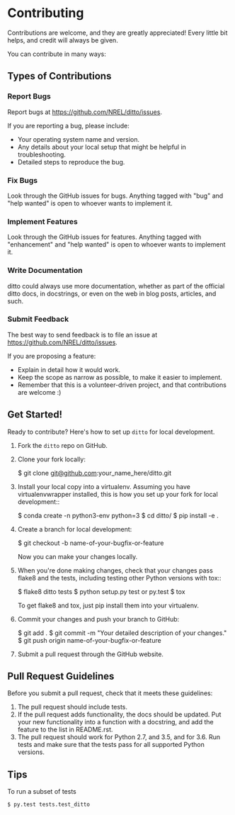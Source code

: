 # Contributing

Contributions are welcome, and they are greatly appreciated! Every
little bit helps, and credit will always be given.

You can contribute in many ways:

## Types of Contributions

### Report Bugs

Report bugs at https://github.com/NREL/ditto/issues.

If you are reporting a bug, please include:

* Your operating system name and version.
* Any details about your local setup that might be helpful in troubleshooting.
* Detailed steps to reproduce the bug.

### Fix Bugs

Look through the GitHub issues for bugs. Anything tagged with "bug"
and "help wanted" is open to whoever wants to implement it.

### Implement Features

Look through the GitHub issues for features. Anything tagged with "enhancement"
and "help wanted" is open to whoever wants to implement it.

### Write Documentation

ditto could always use more documentation, whether as part of the
official ditto docs, in docstrings, or even on the web in blog posts,
articles, and such.

### Submit Feedback

The best way to send feedback is to file an issue at https://github.com/NREL/ditto/issues.

If you are proposing a feature:

* Explain in detail how it would work.
* Keep the scope as narrow as possible, to make it easier to implement.
* Remember that this is a volunteer-driven project, and that contributions
  are welcome :)

## Get Started!

Ready to contribute? Here's how to set up `ditto` for local development.

1. Fork the `ditto` repo on GitHub.
2. Clone your fork locally:

    $ git clone git@github.com:your_name_here/ditto.git

3. Install your local copy into a virtualenv. Assuming you have virtualenvwrapper installed, this is how you set up your fork for local development::

    $ conda create -n python3-env python=3
    $ cd ditto/
    $ pip install -e .

4. Create a branch for local development:

    $ git checkout -b name-of-your-bugfix-or-feature

   Now you can make your changes locally.

5. When you're done making changes, check that your changes pass flake8 and the tests, including testing other Python versions with tox::

    $ flake8 ditto tests
    $ python setup.py test or py.test
    $ tox

   To get flake8 and tox, just pip install them into your virtualenv.

6. Commit your changes and push your branch to GitHub:

    $ git add .
    $ git commit -m "Your detailed description of your changes."
    $ git push origin name-of-your-bugfix-or-feature

7. Submit a pull request through the GitHub website.

## Pull Request Guidelines

Before you submit a pull request, check that it meets these guidelines:

1. The pull request should include tests.
2. If the pull request adds functionality, the docs should be updated. Put
   your new functionality into a function with a docstring, and add the
   feature to the list in README.rst.
3. The pull request should work for Python 2.7, and 3.5, and for 3.6. Run tests and make sure that the tests pass for all supported Python versions.

## Tips

To run a subset of tests

    $ py.test tests.test_ditto



